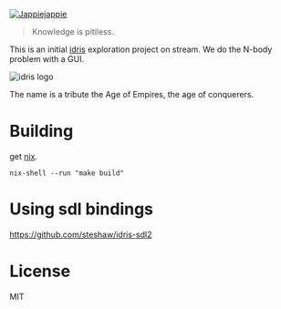 [![Jappiejappie](https://img.shields.io/badge/twitch.tv-jappiejappie-purple?logo=twitch)](https://www.twitch.tv/jappiejappie)

> Knowledge is pitiless. 

This is an initial [idris](https://github.com/idris-lang/Idris-dev) exploration project on stream.
We do the N-body problem with a GUI. 

![idris logo](https://upload.wikimedia.org/wikipedia/commons/c/c0/Idris%2C_prophet_%28calligraphic%2C_transparent_background%29.png)

The name is a tribute the Age of Empires, the age of conquerers.

# Building
get [nix](https://nixos.org/nix/download.html).

```shell
nix-shell --run "make build"
```

# Using sdl bindings

https://github.com/steshaw/idris-sdl2

# License
MIT

